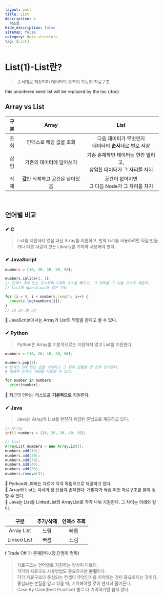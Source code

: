 ```yaml
---
layout: post
title: List
description: >
  리스트
hide_description: false
sitemap: false
category: data-structure
tag: [List]
---
```


# List(1)-List란?

> 순서대로 저장되며 데이터의 중복이 가능한 자료구조

this unordered seed list will be replaced by the toc {:toc}


## Array vs List

| 구분 |               Array               |                                  List                                   |
| :--: | :-------------------------------: | :---------------------------------------------------------------------: |
| 조회 |      인덱스로 해당 값을 조회      |       다음 데이터가 무엇인지<br/> 데이터의 **순서**대로 별로 저장       |
| 삽입 |     기존의 데이터에 덮어쓰기      | 기존 존재하던 데이터는 한칸 밀리고,<br/> 삽입한 데이터가 그 자리를 차지 |
| 삭제 | **값**만 삭제하고 공간은 남아있음 |           공간이 없어지면<br/> 그 다음 Node가 그 자리를 차지            |

<br/>

## 언어별 비교

### ✔ C

> List를 지원하지 않음
> 대신 Array를 지원하고, 만약 List를 사용하려면 직접 만들거나 다른 사람이 만든 Library를 가져와 사용해야 한다.

### ✔ JavaScript

```javascript
numbers = [10, 20, 30, 40, 50];

numbers.splice(3, 1);
// 인덱스 3에 있는 요소부터 1개의 요소를 빼오고, 그 자리를 그 다음 요소로 채운다.
// List의 operation과 같은 기능

for (i = 0; i < numbers.length; i++) {
  console.log(numbers[i]);
}
// 10 20 30 50
```

📌 JavaScript에서는 Array가 List의 역할을 한다고 볼 수 있다.

### ✔ Python

> Python은 Array를 기본적으로는 지원하지 않고 List를 지원한다.

```python
numbers = [10, 20, 30, 40, 50];

numbers.pop(3);
# 인덱스 3에 있는 값을 삭제하고 그 뒤의 값들을 한 칸씩 당겨온다.
# 배열의 인덱스 개념을 사용할 수 있다.

for number in numbers:
  print(number);

```

📌 최근의 언어는 리스트를 **기본적으로** 지원한다.

### ✔ Java

> Java는 Array와 List를 완전히 독립된 문법으로 제공하고 있다.

```java
// Array
int[] numbers = {10, 20, 30, 40, 50};

// List
ArrayList numbers = new ArrayList();
numbers.add(10);
numbers.add(20);
numbers.add(30);
numbers.add(40);
numbers.add(50);
numbers.remove(3);
```

📌 Python과 JS와는 다르게 각각 독립적으로 제공하고 있다.  
📌 Array와 List는 각각의 장,단점이 존재한다. 개발자가 직접 어떤 자료구조를 쓸지 정할 수 있다.  
📌 Java는 List를 LinkedList와 ArrayList로 각각 나눠 지원한다. 그 차이는 아래와 같다.

|    구분     | 추가/삭제 | 인덱스 조회 |
| :---------: | :-------: | :---------: |
| Array List  |   느림    |    빠름     |
| Linked List |   빠름    |    느림     |

❗ Trade Off 가 존재한다.(장,단점이 명확)

> 자료구조는 언어별로 지원하는 양상이 다르다.  
> 각각의 자료구조 사용방법도 중요하지만 **본질**이다.  
> 각각 자료구조의 중심되는 컨셉이 무엇인지를 파악하는 것이 중요하다는 것이다.  
> 중심되는 본질을 알고 있을 때, 기억해야할 것이 현저히 줄어든다.  
> Case By Case(Best Practice) 별로 다 기억하기엔 쉽지 않다.
